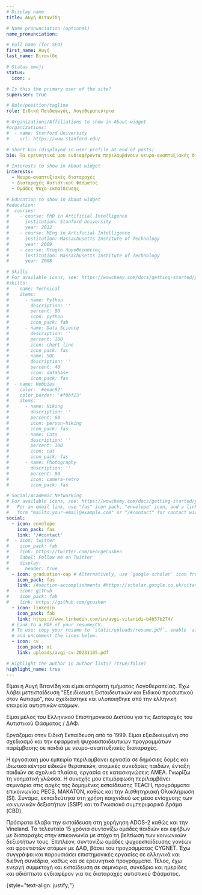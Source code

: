 ```yaml
---
# Display name
title: Αυγή Βιτανίδη

# Name pronunciation (optional)
name_pronunciation: 

# Full name (for SEO)
first_name: Αυγή
last_name: Βιτανίδη

# Status emoji
status:
  icon: ☕️

# Is this the primary user of the site?
superuser: true

# Role/position/tagline
role: Ειδική Παιδαγωγός, Λογοθεραπεύτρια

# Organizations/Affiliations to show in About widget
#organizations:
#  - name: Stanford University
#    url: https://www.stanford.edu/

# Short bio (displayed in user profile at end of posts)
bio: Τα ερευνητικά μου ενδιαφέροντα περιλαμβάνουν νευρο-αναπτυξιακές διαταραχές, ΔΑΦ, καθώς και ομάδες ψυχο-εκπαίδευσης

# Interests to show in About widget
interests:
  - Νευρο-αναπτυξιακές διαταραχές 
  - Διαταραχές Αυτιστικού Φάσματος
  - Ομάδες Ψυχο-εκπαίδευσης

# Education to show in About widget
#education:
#  courses:
#    - course: PhD in Artificial Intelligence
#      institution: Stanford University
#      year: 2012
#    - course: MEng in Artificial Intelligence
#      institution: Massachusetts Institute of Technology
#      year: 2009
#    - course: Πτυχίο Λογοθεραπείας
#      institution: Massachusetts Institute of Technology
#      year: 2008

# Skills
# For available icons, see: https://wowchemy.com/docs/getting-started/page-builder/#icons
#skills:
#  - name: Technical
#    items:
#      - name: Python
#        description: ''
#        percent: 80
#        icon: python
#        icon_pack: fab
#      - name: Data Science
#        description: ''
#        percent: 100
#        icon: chart-line
#        icon_pack: fas
#      - name: SQL
#        description: ''
#        percent: 40
#        icon: database
#        icon_pack: fas
#  - name: Hobbies
#    color: '#eeac02'
#    color_border: '#f0bf23'
#    items:
#      - name: Hiking
#        description: ''
#        percent: 60
#        icon: person-hiking
#        icon_pack: fas
#      - name: Cats
#        description: ''
#        percent: 100
#        icon: cat
#        icon_pack: fas
#      - name: Photography
#        description: ''
#        percent: 80
#        icon: camera-retro
#        icon_pack: fas

# Social/Academic Networking
# For available icons, see: https://wowchemy.com/docs/getting-started/page-builder/#icons
#   For an email link, use "fas" icon pack, "envelope" icon, and a link in the
#   form "mailto:your-email@example.com" or "/#contact" for contact widget.
social:
  - icon: envelope
    icon_pack: fas
    link: '/#contact'
#  - icon: twitter
#    icon_pack: fab
#    link: https://twitter.com/GeorgeCushen
#    label: Follow me on Twitter
#    display:
#      header: true
  - icon: graduation-cap # Alternatively, use `google-scholar` icon from `ai` icon pack
    icon_pack: fas
    link: /#section-accomplishments #https://scholar.google.co.uk/citations?user=sIwtMXoAAAAJ
#  - icon: github
#    icon_pack: fab
#    link: https://github.com/gcushen
  - icon: linkedin
    icon_pack: fab
    link: https://www.linkedin.com/in/avgi-vitanidi-b4b57b274/
  # Link to a PDF of your resume/CV.
  # To use: copy your resume to `static/uploads/resume.pdf`, enable `ai` icons in `params.yaml`,
  # and uncomment the lines below.
  - icon: cv
    icon_pack: ai
    link: uploads/avgi-cv-20231105.pdf

# Highlight the author in author lists? (true/false)
highlight_name: true
---
```


Είμαι η Αυγή Βιτανίδη και είμαι απόφοιτη τμήματος Λογοθεραπείας. Έχω λάβει
μετεκπαίδευση "Εξειδίκευση Εκπαιδευτικών και Ειδικού προσωπικού στον Αυτισμό",
που σχεδιάστηκε και υλοποιήθηκε από την ελληνική εταιρεία αυτιστικών ατόμων.

Είμαι μέλος του Ελληνικού Επιστημονικού Δικτύου για τις Διαταραχές του
Αυτιστικού Φάσματος / ΔΑΦ. 

Εργάζομαι στην Ειδική Εκπαίδευση από το 1999. Είμαι εξειδικευμένη στο σχεδιασμό
και την εφαρμογή ψυχοεκπαιδευτικών προγραμμάτων παρέμβασης σε παιδιά με
νευρο-αναπτυξιακές διαταραχές.

Η εργασιακή μου εμπειρία περιλαμβάνει εργασία σε δημόσιες δομές και ιδιωτικά
κέντρα ειδικών θεραπειών, ατομικές συνεδρίες παιδιών, ένταξη παιδιών σε σχολικά
πλαίσια, εργασία σε κατασκηνώσεις ΑΜΕΑ. Γνωρίζω τη νοηματική γλώσσα. Η συνεχής
μου επιμόρφωση περιλαμβάνει σεμινάρια στις αρχές της δομημένες εκπαίδευσης
TEACH, προγράμματα επικοινωνίας PECS, MAKATON, καθώς και την Αισθητηριακή
Ολοκλήρωση (SI). Συνάμα, εκπαιδεύτηκα στη χρήση παιχνιδιού ως μέσο ενίσχυσης
των κοινωνικών δεξιοτήτων (SSIP) και το Γνωσιακό συμπεριφορικό Δράμα (CBD). 

Πρόσφατα έλαβα την εκπαίδευση στη χορήγηση ADOS-2 καθώς και την Vineland. Τα
τελευταία 15 χρόνια συντονίζω ομάδες παιδιών και εφήβων με διαταραχές στην
επικοινωνία με στόχο τη βελτίωση των κοινωνικών δεξιοτήτων τους. Επιπλέον,
συντονίζω ομάδες ψυχοεκπαίδευσης γονέων και φροντιστών ατόμων με ΔΑΦ, βάσει του
προγράμματος CYGNET. Έχω συγγράψει και παρουσιάσει επιστημονικές εργασίες σε
ελληνικά και διεθνή συνέδρια, καθώς και σε ερευνητικά προγράμματα. Τέλος, έχω
ενεργή συμμετοχή και εκπαίδευση σε σεμινάρια, συνέδρια και ημερίδες και
αδιάπτωτο ενδιαφέρον για τις διαταραχές αυτιστικού Φάσματος.

{style="text-align: justify;"}

